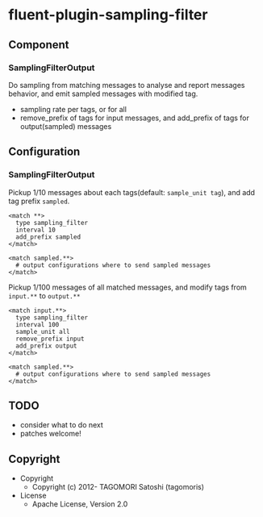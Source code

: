 # fluent-plugin-sampling-filter

## Component

### SamplingFilterOutput

Do sampling from matching messages to analyse and report messages behavior, and emit sampled messages with modified tag.

* sampling rate per tags, or for all
* remove_prefix of tags for input messages, and add_prefix of tags for output(sampled) messages

## Configuration

### SamplingFilterOutput

Pickup 1/10 messages about each tags(default: `sample_unit tag`), and add tag prefix `sampled`.

    <match **>
      type sampling_filter
      interval 10
      add_prefix sampled
    </match>
    
    <match sampled.**>
      # output configurations where to send sampled messages
    </match>

Pickup 1/100 messages of all matched messages, and modify tags from `input.**` to `output.**`

    <match input.**>
      type sampling_filter
      interval 100
      sample_unit all
      remove_prefix input
      add_prefix output
    </match>
    
    <match sampled.**>
      # output configurations where to send sampled messages
    </match>

## TODO

* consider what to do next
* patches welcome!

## Copyright

* Copyright
  * Copyright (c) 2012- TAGOMORI Satoshi (tagomoris)
* License
  * Apache License, Version 2.0
